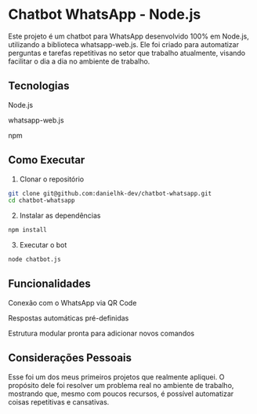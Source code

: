 # Chatbot WhatsApp - Node.js
Este projeto é um chatbot para WhatsApp desenvolvido 100% em Node.js, utilizando a biblioteca whatsapp-web.js. Ele foi criado para automatizar perguntas e tarefas repetitivas no setor que trabalho atualmente, visando facilitar o dia a dia no ambiente de trabalho.

## Tecnologias
Node.js

whatsapp-web.js

npm

## Como Executar
1. Clonar o repositório
```bash
git clone git@github.com:danielhk-dev/chatbot-whatsapp.git
cd chatbot-whatsapp
```

2. Instalar as dependências
```bash
npm install
```

3. Executar o bot
```bash
node chatbot.js
```

## Funcionalidades
Conexão com o WhatsApp via QR Code

Respostas automáticas pré-definidas

Estrutura modular pronta para adicionar novos comandos

## Considerações Pessoais
Esse foi um dos meus primeiros projetos que realmente apliquei. O propósito dele foi resolver um problema real no ambiente de trabalho, mostrando que, mesmo com poucos recursos, é possível automatizar coisas repetitivas e cansativas.

